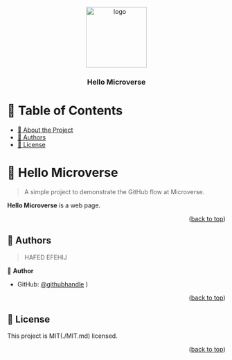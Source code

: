 <a name="readme-top"></a>

<div align="center">

  <img src="murple_logo.png" alt="logo" width="140"  height="auto" />
  <br/>

  <h3><b>Hello Microverse</b></h3>

</div>

<!-- TABLE OF CONTENTS -->

# 📗 Table of Contents

- [📖 About the Project](#about-project)
- [👥 Authors](#authors)
- [📝 License](#license)

<!-- PROJECT DESCRIPTION -->

# 📖 Hello Microverse <a name="about-project"></a>

> A simple project to demonstrate the GitHub flow at Microverse.

**Hello Microverse** is a web page.

<p align="right">(<a href="#readme-top">back to top</a>)</p>

<!-- AUTHORS -->

## 👥 Authors <a name="authors"></a>

> HAFED EFEHIJ

👤 **Author**

- GitHub: [@githubhandle](https://github.com/hafedEfheij)
)

<p align="right">(<a href="#readme-top">back to top</a>)</p>

<!-- LICENSE -->

## 📝 License <a name="license"></a>

This project is MIT(./MIT.md) licensed.

<p align="right">(<a href="#readme-top">back to top</a>)</p>
